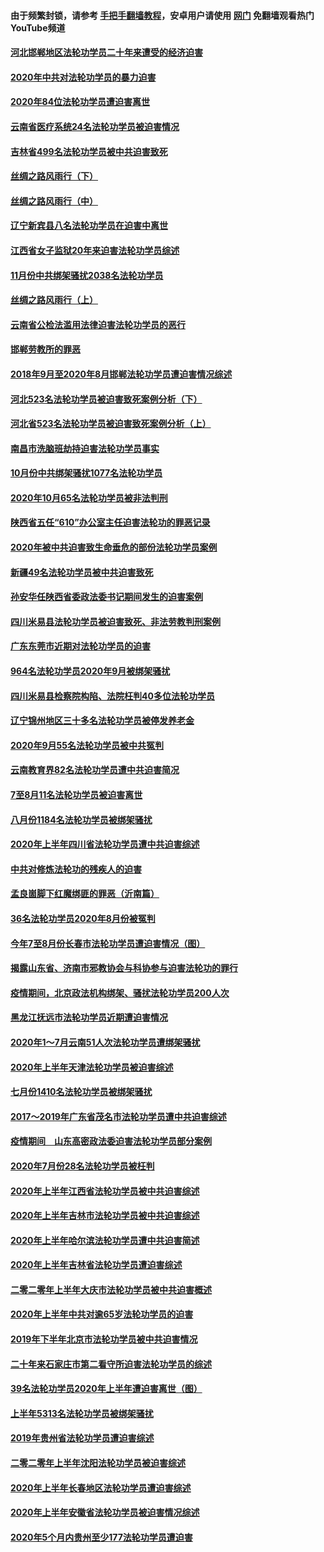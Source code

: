 #### 由于频繁封锁，请参考 [手把手翻墙教程](https://github.com/gfw-breaker/guides/wiki/)，安卓用户请使用 [网门](https://github.com/gfw-breaker/nogfw/blob/master/dl.md?t=01051100) 免翻墙观看热门YouTube频道 

#### [河北邯郸地区法轮功学员二十年来遭受的经济迫害](../pages/328/417554.md?t=01051100) 

#### [2020年中共对法轮功学员的暴力迫害](../pages/328/416854.md?t=01051100) 

#### [2020年84位法轮功学员遭迫害离世](../pages/328/416947.md?t=01051100) 

#### [云南省医疗系统24名法轮功学员被迫害情况](../pages/328/416978.md?t=01051100) 

#### [吉林省499名法轮功学员被中共迫害致死](../pages/328/416519.md?t=01051100) 

#### [丝绸之路风雨行（下）](../pages/328/416166.md?t=01051100) 

#### [丝绸之路风雨行（中）](../pages/328/416165.md?t=01051100) 

#### [辽宁新宾县八名法轮功学员在迫害中离世](../pages/328/416383.md?t=01051100) 

#### [江西省女子监狱20年来迫害法轮功学员综述](../pages/328/416327.md?t=01051100) 

#### [11月份中共绑架骚扰2038名法轮功学员](../pages/328/416210.md?t=01051100) 

#### [丝绸之路风雨行（上）](../pages/328/416167.md?t=01051100) 

#### [云南省公检法滥用法律迫害法轮功学员的恶行](../pages/328/416012.md?t=01051100) 

#### [邯郸劳教所的罪恶](../pages/328/415894.md?t=01051100) 

#### [2018年9月至2020年8月邯郸法轮功学员遭迫害情况综述](../pages/328/415563.md?t=01051100) 

#### [河北523名法轮功学员被迫害致死案例分析（下）](../pages/328/414942.md?t=01051100) 

#### [河北省523名法轮功学员被迫害致死案例分析（上）](../pages/328/414941.md?t=01051100) 

#### [南昌市洗脑班劫持迫害法轮功学员事实](../pages/328/415048.md?t=01051100) 

#### [10月份中共绑架骚扰1077名法轮功学员](../pages/328/414995.md?t=01051100) 

#### [2020年10月65名法轮功学员被非法判刑](../pages/328/414617.md?t=01051100) 

#### [陕西省五任“610”办公室主任迫害法轮功的罪恶记录](../pages/328/414486.md?t=01051100) 

#### [2020年被中共迫害致生命垂危的部份法轮功学员案例](../pages/328/414427.md?t=01051100) 

#### [新疆49名法轮功学员被中共迫害致死](../pages/328/414290.md?t=01051100) 

#### [孙安华任陕西省委政法委书记期间发生的迫害案例](../pages/328/414015.md?t=01051100) 

#### [四川米易县法轮功学员被迫害致死、非法劳教判刑案例](../pages/328/413847.md?t=01051100) 

#### [广东东莞市近期对法轮功学员的迫害](../pages/328/413888.md?t=01051100) 

#### [964名法轮功学员2020年9月被绑架骚扰](../pages/328/413838.md?t=01051100) 

#### [四川米易县检察院构陷、法院枉判40多位法轮功学员](../pages/328/413691.md?t=01051100) 

#### [辽宁锦州地区三十多名法轮功学员被停发养老金](../pages/328/413687.md?t=01051100) 

#### [2020年9月55名法轮功学员被中共冤判](../pages/328/413572.md?t=01051100) 

#### [云南教育界82名法轮功学员遭中共迫害简况](../pages/328/413422.md?t=01051100) 

#### [7至8月11名法轮功学员被迫害离世](../pages/328/412209.md?t=01051100) 

#### [八月份1184名法轮功学员被绑架骚扰](../pages/328/411862.md?t=01051100) 

#### [2020年上半年四川省法轮功学员遭中共迫害综述](../pages/328/411824.md?t=01051100) 

#### [中共对修炼法轮功的残疾人的迫害](../pages/328/411557.md?t=01051100) 

#### [孟良崮脚下红魔绑匪的罪恶（沂南篇）](../pages/328/411275.md?t=01051100) 

#### [36名法轮功学员2020年8月份被冤判](../pages/328/411527.md?t=01051100) 

#### [今年7至8月份长春市法轮功学员遭迫害情况（图）](../pages/328/411564.md?t=01051100) 

#### [揭露山东省、济南市邪教协会与科协参与迫害法轮功的罪行](../pages/328/411120.md?t=01051100) 

#### [疫情期间，北京政法机构绑架、骚扰法轮功学员200人次](../pages/328/411489.md?t=01051100) 

#### [黑龙江抚远市法轮功学员近期遭迫害情况](../pages/328/411436.md?t=01051100) 

#### [2020年1～7月云南51人次法轮功学员遭绑架骚扰](../pages/328/411085.md?t=01051100) 

#### [2020年上半年天津法轮功学员被迫害综述](../pages/328/410535.md?t=01051100) 

#### [七月份1410名法轮功学员被绑架骚扰](../pages/328/410559.md?t=01051100) 

#### [2017～2019年广东省茂名市法轮功学员遭中共迫害综述](../pages/328/410409.md?t=01051100) 

#### [疫情期间　山东高密政法委迫害法轮功学员部分案例](../pages/328/410415.md?t=01051100) 

#### [2020年7月份28名法轮功学员被枉判](../pages/328/410225.md?t=01051100) 

#### [2020年上半年江西省法轮功学员被中共迫害综述](../pages/328/410015.md?t=01051100) 

#### [2020年上半年吉林市法轮功学员被中共迫害综述](../pages/328/410021.md?t=01051100) 

#### [2020年上半年哈尔滨法轮功学员遭中共迫害简述](../pages/328/409713.md?t=01051100) 

#### [2020年上半年吉林省法轮功学员遭迫害综述](../pages/328/409377.md?t=01051100) 

#### [二零二零年上半年大庆市法轮功学员被中共迫害概述](../pages/328/409448.md?t=01051100) 

#### [2020年上半年中共对逾65岁法轮功学员的迫害](../pages/328/409315.md?t=01051100) 

#### [2019年下半年北京市法轮功学员被中共迫害情况](../pages/328/409025.md?t=01051100) 

#### [二十年来石家庄市第二看守所迫害法轮功学员的综述](../pages/328/408976.md?t=01051100) 

#### [39名法轮功学员2020年上半年遭迫害离世（图）](../pages/328/409079.md?t=01051100) 

#### [上半年5313名法轮功学员被绑架骚扰](../pages/328/408993.md?t=01051100) 

#### [2019年贵州省法轮功学员遭迫害综述](../pages/328/408897.md?t=01051100) 

#### [二零二零年上半年沈阳法轮功学员被迫害综述](../pages/328/408906.md?t=01051100) 

#### [2020年上半年长春地区法轮功学员遭迫害综述](../pages/328/408816.md?t=01051100) 

#### [2020年上半年安徽省法轮功学员被迫害情况综述](../pages/328/408725.md?t=01051100) 

#### [2020年5个月内贵州至少177法轮功学员遭迫害](../pages/328/408492.md?t=01051100) 

